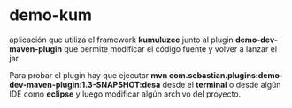 # demo-kum

aplicación que utiliza el framework **kumuluzee** junto al plugin **demo-dev-maven-plugin** que permite modificar el código fuente y volver a lanzar el jar.

Para probar el plugin hay que ejecutar **mvn com.sebastian.plugins:demo-dev-maven-plugin:1.3-SNAPSHOT:desa** desde el **terminal** o desde algún IDE como **eclipse** y luego modificar algún archivo del proyecto.  